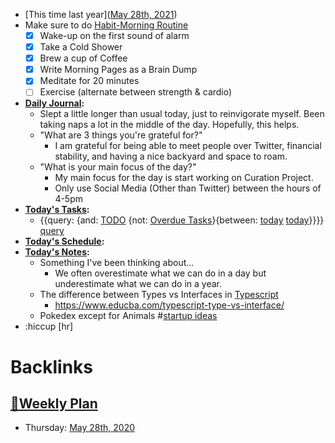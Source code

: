 - [This time last year]([May 28th, 2021](<May 28th, 2021.md>))
- Make sure to do [Habit-Morning Routine](<Habit-Morning Routine.md>)
    - [x] Wake-up on the first sound of alarm
    - [x] Take a Cold Shower
    - [x] Brew a cup of Coffee
    - [x] Write Morning Pages as a Brain Dump
    - [x] Meditate for 20 minutes
    - [ ] Exercise (alternate between strength & cardio)
- **[Daily Journal](<Daily Journal.md>):**
    - Slept a little longer than usual today, just to reinvigorate myself. Been taking naps a lot in the middle of the day. Hopefully, this helps.
    - "What are 3 things you're grateful for?"
        - I am grateful for being able to meet people over Twitter, financial stability, and having a nice backyard and space to roam.
    - "What is your main focus of the day?"
        - My main focus for the day is start working on Curation Project.
        - Only use Social Media (Other than Twitter) between the hours of 4-5pm
- **[Today's Tasks](<Today's Tasks.md>):**
    - {{query: {and: [TODO](<TODO.md>) {not: [Overdue Tasks](<Overdue Tasks.md>)}{between: [today](<today.md>) [today](<today.md>)}}}} [query](<query.md>)
- **[Today's Schedule](<Today's Schedule.md>):**
- **[Today's Notes](<Today's Notes.md>):**
    - Something I've been thinking about...
        - We often overestimate what we can do in a day but underestimate what we can do in a year.
    - The difference between Types vs Interfaces in [Typescript](<Typescript.md>)
        - https://www.educba.com/typescript-type-vs-interface/
    - Pokedex except for Animals #[startup ideas](<startup ideas.md>)
- :hiccup [hr]

# Backlinks
## [📑Weekly Plan](<📑Weekly Plan.md>)
- Thursday: [May 28th, 2020](<May 28th, 2020.md>)

